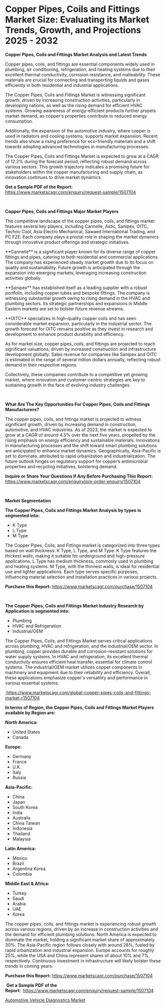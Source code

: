 <p><h1>Copper Pipes, Coils and Fittings Market Size: Evaluating its Market Trends, Growth, and Projections 2025 - 2032</h1></p><p><strong>Copper Pipes, Coils and Fittings Market Analysis and Latest Trends</strong></p>
<p><p>Copper pipes, coils, and fittings are essential components widely used in plumbing, air conditioning, refrigeration, and heating systems due to their excellent thermal conductivity, corrosion resistance, and malleability. These materials are crucial for connecting and transporting liquids and gases efficiently in both residential and industrial applications. </p><p>The Copper Pipes, Coils and Fittings Market is witnessing significant growth, driven by increasing construction activities, particularly in developing nations, as well as the rising demand for efficient HVAC systems. Growing awareness of energy-efficient products further propels market demand, as copper's properties contribute to reduced energy consumption. </p><p>Additionally, the expansion of the automotive industry, where copper is used in radiators and cooling systems, supports market expansion. Recent trends also show a rising preference for eco-friendly materials and a shift towards adopting advanced technologies in manufacturing processes. </p><p>The Copper Pipes, Coils and Fittings Market is expected to grow at a CAGR of 12.2% during the forecast period, reflecting robust demand across various sectors. This growth trajectory indicates a promising future for stakeholders within the copper manufacturing and supply chain, as innovation continues to drive market dynamics.</p></p>
<p><strong>Get a Sample PDF of the Report:&nbsp;</strong> <a href="https://www.marketscagr.com/enquiry/request-sample/1507104?utm_campaign=2650&utm_medium=2&utm_source=Github&utm_content=ia&utm_term=23032025&utm_id=copper-pipes-coils-and-fittings">https://www.marketscagr.com/enquiry/request-sample/1507104</a></p>
<p>&nbsp;</p>
<p><strong>Copper Pipes, Coils and Fittings Major Market Players</strong></p>
<p><p>The competitive landscape of the copper pipes, coils, and fittings market features several key players, including Cannelle, Astic, Sanipex, OITC, Techno Cool, Asia Electro Mechanical, Sawaed International Trading, and PC FZE. Each company plays a pivotal role in shaping the market dynamics through innovative product offerings and strategic initiatives.</p><p>**Cannelle** is a significant player known for its diverse range of copper fittings and pipes, catering to both residential and commercial applications. The company has experienced steady market growth due to its focus on quality and sustainability. Future growth is anticipated through the expansion into emerging markets, leveraging increasing construction activities globally.</p><p>**Sanipex** has established itself as a leading supplier with a robust portfolio, including copper tubes and bespoke fittings. The company is witnessing substantial growth owing to rising demand in the HVAC and plumbing sectors. Its strategic partnerships and expansions in Middle Eastern markets are set to bolster future revenue streams.</p><p>**OITC** specializes in high-quality copper coils and has seen considerable market expansion, particularly in the industrial sector. The growth forecast for OITC remains positive as they invest in research and development to enhance product durability and efficiency.</p><p>As for market size, copper pipes, coils, and fittings are projected to reach significant valuations, driven by increased construction and infrastructure development globally. Sales revenue for companies like Sanipex and OITC is estimated in the range of several million dollars annually, reflecting robust demand in their respective regions.</p><p>Collectively, these companies contribute to a competitive yet growing market, where innovation and customer-centric strategies are key to sustaining growth in the face of evolving industry challenges.</p></p>
<p>&nbsp;</p>
<p><strong>What Are The Key Opportunities For Copper Pipes, Coils and Fittings Manufacturers?</strong></p>
<p><p>The copper pipes, coils, and fittings market is projected to witness significant growth, driven by increasing demand in construction, automotive, and HVAC industries. As of 2023, the market is expected to grow at a CAGR of around 4.5% over the next five years, propelled by the rising emphasis on energy efficiency and sustainable materials. Innovations in manufacturing processes and the shift toward smart plumbing solutions are anticipated to enhance market dynamics. Geographically, Asia-Pacific is set to dominate, attributed to rapid urbanization and industrialization. The future outlook hinges on regulatory support for copper’s antimicrobial properties and recycling initiatives, bolstering demand.</p></p>
<p><strong>Inquire or Share Your Questions If Any Before Purchasing This Report:</strong> <a href="https://www.marketscagr.com/enquiry/pre-order-enquiry/1507104?utm_campaign=2650&utm_medium=2&utm_source=Github&utm_content=ia&utm_term=23032025&utm_id=copper-pipes-coils-and-fittings">https://www.marketscagr.com/enquiry/pre-order-enquiry/1507104</a></p>
<p>&nbsp;</p>
<p><strong>Market Segmentation</strong></p>
<p><strong>The Copper Pipes, Coils and Fittings Market Analysis by types is segmented into:</strong></p>
<p><ul><li>K Type</li><li>L Type</li><li>M Type</li></ul></p>
<p><p>The Copper Pipes, Coils, and Fittings market is categorized into three types based on wall thickness: K Type, L Type, and M Type. K Type features the thickest walls, making it suitable for underground and high-pressure applications. L Type has medium thickness, commonly used in plumbing and heating systems. M Type, with the thinnest walls, is ideal for residential use and lighter applications. Each type serves specific purposes, influencing material selection and installation practices in various projects.</p></p>
<p><strong>Purchase this Report:&nbsp;</strong><a href="https://www.marketscagr.com/purchase/1507104?utm_campaign=2650&utm_medium=2&utm_source=Github&utm_content=ia&utm_term=23032025&utm_id=copper-pipes-coils-and-fittings">https://www.marketscagr.com/purchase/1507104</a></p>
<p>&nbsp;</p>
<p><strong>The Copper Pipes, Coils and Fittings Market Industry Research by Application is segmented into:</strong></p>
<p><ul><li>Plumbing</li><li>HVAC and Refrigeration</li><li>Industrial/OEM</li></ul></p>
<p><p>The Copper Pipes, Coils, and Fittings Market serves critical applications across plumbing, HVAC and refrigeration, and the industrial/OEM sector. In plumbing, copper provides durable and corrosion-resistant solutions for water supply systems. In HVAC and refrigeration, its excellent thermal conductivity ensures efficient heat transfer, essential for climate control systems. The industrial/OEM market utilizes copper components in machinery and equipment due to their reliability and efficiency. Overall, these applications emphasize copper's versatility and performance in various essential systems.</p></p>
<p><a href="https://www.marketscagr.com/global-copper-pipes-coils-and-fittings-market-r1507104?utm_campaign=2650&utm_medium=2&utm_source=Github&utm_content=ia&utm_term=23032025&utm_id=copper-pipes-coils-and-fittings">&nbsp;https://www.marketscagr.com/global-copper-pipes-coils-and-fittings-market-r1507104</a></p>
<p><strong>In terms of Region, the Copper Pipes, Coils and Fittings Market Players available by Region are:</strong></p>
<p>
    <p> <strong> North America: </strong>
        <ul>
            <li>United States</li>
            <li>Canada</li>
        </ul>
        </p> 
    <p> <strong> Europe: </strong>
        <ul>
            <li>Germany</li>
            <li>France</li>
            <li>U.K.</li>
            <li>Italy</li>
            <li>Russia</li>
        </ul>
        </p> 
    <p> <strong> Asia-Pacific: </strong>
        <ul>
            <li>China</li>
            <li>Japan</li>
            <li>South Korea</li>
            <li>India</li>
            <li>Australia</li>
            <li>China Taiwan</li>
            <li>Indonesia</li>
            <li>Thailand</li>
            <li>Malaysia</li>
        </ul>
        </p> 
    <p> <strong> Latin America: </strong>
        <ul>
            <li>Mexico</li>
            <li>Brazil</li>
            <li>Argentina Korea</li>
            <li>Colombia</li>
        </ul>
        </p> 
    <p> <strong> Middle East & Africa: </strong>
        <ul>
            <li>Turkey</li>
            <li>Saudi</li>
            <li>Arabia</li>
            <li>UAE</li>
            <li>Korea</li>
        </ul>
    </p>
    </p>
<p><p>The copper pipes, coils, and fittings market is experiencing robust growth across various regions, driven by an increase in construction activities and the demand for efficient plumbing solutions. North America is expected to dominate the market, holding a significant market share of approximately 30%. The Asia-Pacific region follows closely with around 28%, fueled by rapid urbanization and industrial expansion. Europe accounts for roughly 25%, while the USA and China represent shares of about 10% and 7%, respectively. Continuous investment in infrastructure will likely bolster these trends in coming years.</p></p>
<p><strong>Purchase this Report: </strong><a href="https://www.marketscagr.com/purchase/1507104?utm_campaign=2650&utm_medium=2&utm_source=Github&utm_content=ia&utm_term=23032025&utm_id=copper-pipes-coils-and-fittings">https://www.marketscagr.com/purchase/1507104</a></p>
<p>&nbsp;<strong>Get a Sample PDF of the Report:&nbsp;&nbsp;</strong><a href="https://www.marketscagr.com/enquiry/request-sample/1507104?utm_campaign=2650&utm_medium=2&utm_source=Github&utm_content=ia&utm_term=23032025&utm_id=copper-pipes-coils-and-fittings">https://www.marketscagr.com/enquiry/request-sample/1507104</a></p>
<p><strong></strong></p>
<p><p><a href="https://github.com/ccreola81/Market-Research-Report-List-1/blob/main/automotive-vehicle-diagnostics-market.md?utm_campaign=2650&utm_medium=2&utm_source=Github&utm_content=ia&utm_term=23032025&utm_id=copper-pipes-coils-and-fittings">Automotive Vehicle Diagnostics Market</a></p></p>